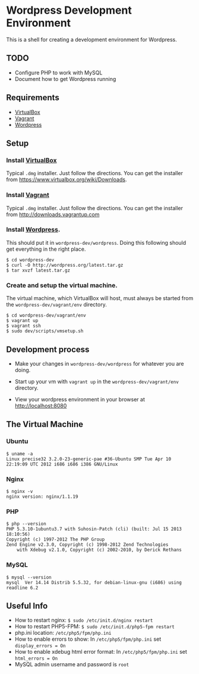 # Wordpress Development Environment
This is a shell for creating a development environment for Wordpress.


## TODO
- Configure PHP to work with MySQL
- Document how to get Wordpress running


## Requirements

- [VirtualBox][0]
- [Vagrant][1]
- [Wordpress][2]


## Setup


### Install [VirtualBox][0]
Typical `.dmg` installer.  Just follow the directions.  You can get the
installer from <https://www.virtualbox.org/wiki/Downloads>.


### Install [Vagrant][1]
Typical `.dmg` installer.  Just follow the directions.  You can get the
installer from <http://downloads.vagrantup.com>


### Install [Wordpress][2].
This should put it in `wordpress-dev/wordpress`.  Doing this following should
get everything in the right place.

    $ cd wordpress-dev
    $ curl -O http://wordpress.org/latest.tar.gz
    $ tar xvzf latest.tar.gz


### Create and setup the virtual machine.
The virtual machine, which VirtualBox will host, must always be started from
the `wordpress-dev/vagrant/env` directory.

    $ cd wordpress-dev/vagrant/env
    $ vagrant up
    $ vagrant ssh
    $ sudo dev/scripts/vmsetup.sh


## Development process

- Make your changes in `wordpress-dev/wordpress` for whatever you are doing.

- Start up your vm with `vagrant up` in the `wordpress-dev/vagrant/env`
  directory.

- View your wordpress environment in your browser at <http://localhost:8080>


## The Virtual Machine


### Ubuntu

    $ uname -a
    Linux precise32 3.2.0-23-generic-pae #36-Ubuntu SMP Tue Apr 10 22:19:09 UTC 2012 i686 i686 i386 GNU/Linux


### Nginx

    $ nginx -v
    nginx version: nginx/1.1.19


### PHP

    $ php --version
    PHP 5.3.10-1ubuntu3.7 with Suhosin-Patch (cli) (built: Jul 15 2013 18:10:56) 
    Copyright (c) 1997-2012 The PHP Group
    Zend Engine v2.3.0, Copyright (c) 1998-2012 Zend Technologies
        with Xdebug v2.1.0, Copyright (c) 2002-2010, by Derick Rethans


### MySQL

    $ mysql --version
    mysql  Ver 14.14 Distrib 5.5.32, for debian-linux-gnu (i686) using readline 6.2


## Useful Info

- How to restart nginx: `$ sudo /etc/init.d/nginx restart`
- How to restart PHP5-FPM: `$ sudo /etc/init.d/php5-fpm restart`
- php.ini location: `/etc/php5/fpm/php.ini`
- How to enable errors to show: In `/etc/php5/fpm/php.ini` set `display_errors = On`
- How to enable xdebug html error format: In `/etc/php5/fpm/php.ini` set `html_errors = On`
- MySQL admin username and password is `root`




[0]: https://www.virtualbox.org/wiki/Downloads
[1]: http://downloads.vagrantup.com
[2]: http://wordpress.org/download
